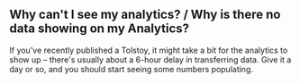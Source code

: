 ## Why can't I see my analytics? / Why is there no data showing on my Analytics?

If you've recently published a Tolstoy, it might take a bit for the analytics to show up – there's usually about a 6-hour delay in transferring data. Give it a day or so, and you should start seeing some numbers populating.
